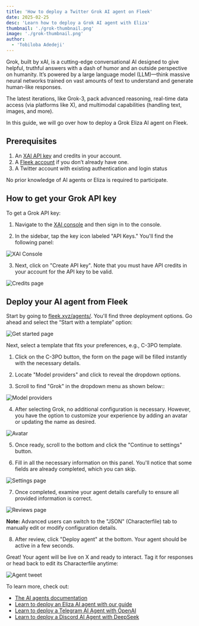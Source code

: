 ```yaml
---
title: 'How to deploy a Twitter Grok AI agent on Fleek'
date: 2025-02-25
desc: 'Learn how to deploy a Grok AI agent with Eliza'
thumbnail: './grok-thumbnail.png'
image: './grok-thumbnail.png'
author:
  - 'Tobiloba Adedeji'
---
```


Grok, built by xAI, is a cutting-edge conversational AI designed to give helpful, truthful answers with a dash of humor and an outside perspective on humanity. It’s powered by a large language model (LLM)—think massive neural networks trained on vast amounts of text to understand and generate human-like responses.

The latest iterations, like Grok-3, pack advanced reasoning, real-time data access (via platforms like X), and multimodal capabilities (handling text, images, and more).

In this guide, we will go over how to deploy a Grok Eliza AI agent on Fleek.

## Prerequisites

1. An [XAI API key](https://x.ai/api) and credits in your account.
2. A [Fleek account](https://fleek.xyz/) if you don’t already have one.
3. A Twitter account with existing authentication and login status

No prior knowledge of AI agents or Eliza is required to participate.

## How to get your Grok API key

To get a Grok API key:

1. Navigate to the [XAI console](https://x.ai/api) and then sign in to the console.

2. In the sidebar, tap the key icon labeled "API Keys." You'll find the following panel:

![XAI Console](./x-api-key.png)

3. Next, click on "Create API key". Note that you must have API credits in your account for the API key to be valid.

![Credits page](./credits-page.png)

## Deploy your AI agent from Fleek

Start by going to [fleek.xyz/agents/](https://fleek.xyz/agents/). You'll find three deployment options. Go ahead and select the “Start with a template” option:

![Get started page](./options-page.png)

Next, select a template that fits your preferences, e.g., C-3PO template.

1. Click on the C-3PO button, the form on the page will be filled instantly with the necessary details.

2. Locate "Model providers" and click to reveal the dropdown options.

3. Scroll to find "Grok" in the dropdown menu as shown below::

![Model providers](./models.png)

4. After selecting Grok, no additional configuration is necessary. However, you have the option to customize your experience by adding an avatar or updating the name as desired.

![Avatar](./avatar.png)

5. Once ready, scroll to the bottom and click the "Continue to settings" button.

6. Fill in all the necessary information on this panel. You'll notice that some fields are already completed, which you can skip.

![Settings page](./settings.png)

7. Once completed, examine your agent details carefully to ensure all provided information is correct.

![Reviews page](./reviews.png)

**Note:** Advanced users can switch to the "JSON" (Characterfile) tab to manually edit or modify configuration details.

8.  After review, click "Deploy agent" at the bottom. Your agent should be active in a few seconds.

Great! Your agent will be live on X and ready to interact. Tag it for responses or head back to edit its Characterfile anytime:

![Agent tweet](./agent-tweet.png)

To learn more, check out:

- [The AI agents documentation](https://resources.fleek.xyz/docs/ai-agents/)
- [Learn to deploy an Eliza AI agent with our guide](https://resources.fleek.xyz/guides/eliza-guide/)
- [Learn to deploy a Telegram AI Agent with OpenAI](https://resources.fleek.xyz/guides/telegram-ai-agent)
- [Learn to deploy a Discord AI Agent with DeepSeek](https://fleek.xyz/guides/deploy-ai-agent-deepseek-fleek)
